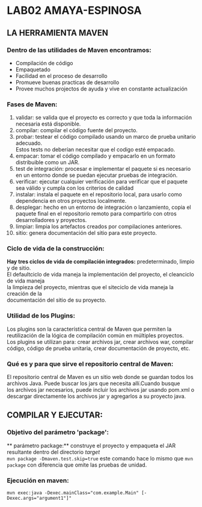 # LAB02 AMAYA-ESPINOSA
## LA HERRAMIENTA MAVEN 

### Dentro de las utilidades de Maven encontramos:

+ Compilación de código
+ Empaquetado
+ Facilidad en el proceso de desarrollo
+ Promueve buenas practicas de desarrollo
+ Provee muchos projectos de ayuda y vive en constante actualización

### Fases de Maven:

1. validar: se valida que el proyecto es correcto y que toda la información necesaria está disponible.
2. compilar: compilar el código fuente del proyecto.
3. probar: testear el código compilado usando un marco de prueba unitario adecuado.\
	Estos tests no deberían necesitar que el codigo esté empacado.
4. empacar: tomar el código compilado y empacarlo en un formato distribuible como un JAR.
5. test de integración: procesar e implementar el paquete si es necesario en un entorno donde se puedan ejecutar pruebas de integración.
6. verificar: ejecutar cualquier verificación para verificar que el paquete sea válido y cumpla con los criterios de calidad
7. instalar: instala el paquete en el repositorio local, para usarlo como dependencia en otros proyectos localmente.
8. desplegar: hecho en un entorno de integración o lanzamiento, copia el paquete final en el repositorio remoto para compartirlo con otros desarrolladores y proyectos.
9. limpiar: limpia los artefactos creados por compilaciones anteriores.
10. sitio: genera documentación del sitio para este proyecto.

### Ciclo de vida de la construcción:

**Hay tres ciclos de vida de compilación integrados:** predeterminado, limpio y de sitio.\
El defaultciclo de vida maneja la implementación del proyecto, el cleanciclo de vida maneja\
la limpieza del proyecto, mientras que el siteciclo de vida maneja la creación de la\
documentación del sitio de su proyecto.

### Utilidad de los Plugins:

Los plugins son la característica central de Maven que permiten la reutilización de la lógica de compilación común en múltiples proyectos.\
Los plugins se utilizan para: crear archivos jar, crear archivos war, compilar código, código de prueba unitaria, crear documentación de proyecto, etc.
 
### Qué es y para que sirve el repositorio central de Maven:

El repositorio central de Maven es un sitio web donde se guardan todos los archivos Java. Puede buscar los jars que necesita allí.Cuando busque\
los archivos jar necesarios, puede incluir los archivos jar usando pom.xml o descargar directamente los archivos jar y agregarlos a su proyecto java.

## COMPILAR Y EJECUTAR:


### Objetivo del parámetro 'package':

** parámetro package:** construye el proyecto y empaqueta el JAR resultante dentro del directorio *target*\
`mvn package -Dmaven.test.skip=true` este comando hace lo mismo que `mvn package` con diferencia que omite las pruebas de unidad.

### Ejecución en maven:

`mvn exec:java -Dexec.mainClass="com.example.Main" [-Dexec.args="argument1"]"`




